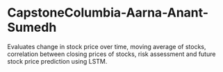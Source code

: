 # CapstoneColumbia-Aarna-Anant-Sumedh
Evaluates change in stock price over time, moving average of stocks, correlation between closing prices of stocks, risk assessment and future stock price prediction using LSTM.
